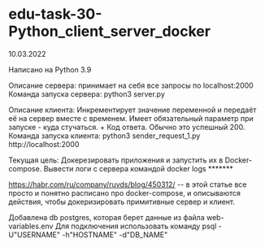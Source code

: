 # edu-task-30-Python_client_server_docker
10.03.2022

Написано на Python 3.9

Описание сервера: принимает на себя все запросы по localhost:2000
Команда запуска cервера: python3 server.py

Описание клиента: Инкрементирует значение переменной и передаёт её на сервер вместе с временем. Имеет обязательный параметр при запуске - куда стучаться. + Код ответа. Обычно это успешный 200.
Команда запуска клиента: python3 sender_request_1.py http://localhost:2000

Текущая цель: Докерезировать приложения и запустить их в Docker-compose. Вывести логи с сервера командой docker logs *******

https://habr.com/ru/company/ruvds/blog/450312/ -- в этой статье все просто и понятно расписано про docker-compose, и описываются действия, чтобы докеризировать примитивные сервер и клиент. 

Добавлена db postgres, которая берет данные из файла web-variables.env
Для подключения использовать команду
psql -U"USERNAME" -h"HOSTNAME" -d"DB_NAME"
